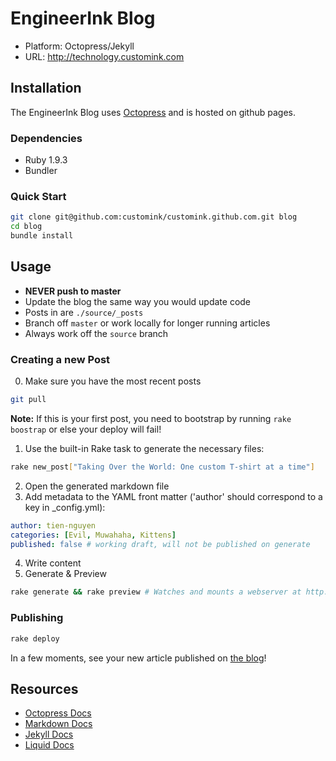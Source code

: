 EngineerInk Blog
================

* Platform: Octopress/Jekyll
* URL: http://technology.customink.com


Installation
------------

The EngineerInk Blog uses [Octopress](http://octopress.org/) and is hosted on github pages.

### Dependencies

* Ruby 1.9.3
* Bundler

### Quick Start

```bash
git clone git@github.com:customink/customink.github.com.git blog
cd blog
bundle install
```


Usage
-----

* **NEVER push to master**
* Update the blog the same way you would update code
* Posts in are `./source/_posts`
* Branch off `master` or work locally for longer running articles
* Always work off the `source` branch

### Creating a new Post

 0. Make sure you have the most recent posts

 ```bash
 git pull
 ```

 **Note:** If this is your first post, you need to bootstrap by running `rake boostrap` or else your deploy will fail!

 1. Use the built-in Rake task to generate the necessary files:

  ```bash
  rake new_post["Taking Over the World: One custom T-shirt at a time"]
  ```

 2. Open the generated markdown file
 3. Add metadata to the YAML front matter ('author' should correspond to a key in _config.yml):

 ```yml
 author: tien-nguyen
 categories: [Evil, Muwahaha, Kittens]
 published: false # working draft, will not be published on generate
 ```

 4. Write content
 5. Generate & Preview

 ```bash
 rake generate && rake preview # Watches and mounts a webserver at http://0.0.0.0:4000
 ```

### Publishing

```bash
rake deploy
```

In a few moments, see your new article published on [the blog](http://technology.customink.com)!


Resources
---------

* [Octopress Docs](http://octopress.org/docs)
* [Markdown Docs](http://daringfireball.net/projects/markdown/)
* [Jekyll Docs](https://github.com/mojombo/jekyll/wiki/template-data)
* [Liquid Docs](https://github.com/Shopify/liquid/wiki/Liquid-for-Designers)

